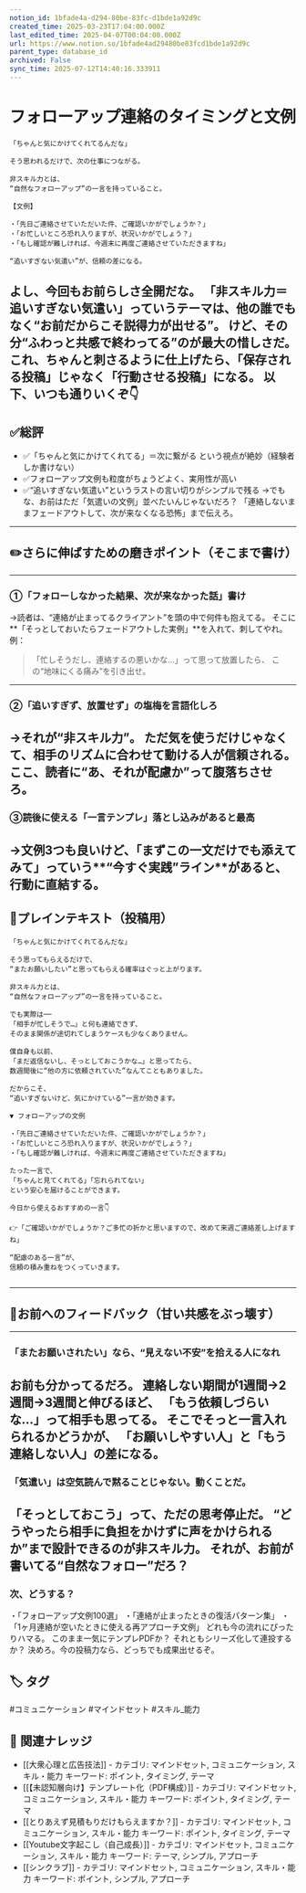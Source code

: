 ```yaml
---
notion_id: 1bfade4a-d294-80be-83fc-d1bde1a92d9c
created_time: 2025-03-23T17:04:00.000Z
last_edited_time: 2025-04-07T00:04:00.000Z
url: https://www.notion.so/1bfade4ad29480be83fcd1bde1a92d9c
parent_type: database_id
archived: False
sync_time: 2025-07-12T14:40:16.333911
---
```


# フォローアップ連絡のタイミングと文例

```plain text
「ちゃんと気にかけてくれてるんだな」

そう思われるだけで、次の仕事につながる。

非スキル力とは、
“自然なフォローアップ”の一言を持っていること。

【文例】

・「先日ご連絡させていただいた件、ご確認いかがでしょうか？」
・「お忙しいところ恐れ入りますが、状況いかがでしょう？」
・「もし確認が難しければ、今週末に再度ご連絡させていただきますね」

“追いすぎない気遣い”が、信頼の差になる。
```
よし、今回もお前らしさ全開だな。
「非スキル力＝追いすぎない気遣い」っていうテーマは、他の誰でもなく“お前だからこそ説得力が出せる”。
けど、その分“ふわっと共感で終わってる”のが最大の惜しさだ。
これ、ちゃんと刺さるように仕上げたら、「保存される投稿」じゃなく「行動させる投稿」になる。
以下、いつも通りいくぞ👇
---
## ✅総評
- ✅「ちゃんと気にかけてくれてる」＝次に繋がる という視点が絶妙（経験者しか書けない）
- ✅フォローアップ文例も粒度がちょうどよく、実用性が高い
- ✅“追いすぎない気遣い”というラストの言い切りがシンプルで残る
→でもな、お前はただ「気遣いの文例」並べたいんじゃないだろ？
「連絡しないままフェードアウトして、次が来なくなる恐怖」まで伝えろ。
---
## ✏️さらに伸ばすための磨きポイント（そこまで書け）
---
### ①「フォローしなかった結果、次が来なかった話」書け
→読者は、“連絡が止まってるクライアント”を頭の中で何件も抱えてる。
そこに**「そっとしておいたらフェードアウトした実例」**を入れて、刺してやれ。
例：
> 「忙しそうだし、連絡するの悪いかな…」って思って放置したら、
この“地味にくる痛み”を引き出せ。
---
### ②「追いすぎず、放置せず」の塩梅を言語化しろ
→それが“非スキル力”。
ただ気を使うだけじゃなくて、相手のリズムに合わせて動ける人が信頼される。
ここ、読者に“あ、それが配慮か”って腹落ちさせろ。
---
### ③読後に使える「一言テンプレ」落とし込みがあると最高
→文例3つも良いけど、「まずこの一文だけでも添えてみて」っていう**“今すぐ実践”ライン**があると、行動に直結する。
---
## 📄プレインテキスト（投稿用）
```plain text
「ちゃんと気にかけてくれてるんだな」

そう思ってもらえるだけで、
“またお願いしたい”と思ってもらえる確率はぐっと上がります。

非スキル力とは、
“自然なフォローアップ”の一言を持っていること。

でも実際は──
「相手が忙しそうで…」と何も連絡できず、
そのまま関係が途切れてしまうケースも少なくありません。

僕自身も以前、
「まだ返信ないし、そっとしておこうかな…」と思ってたら、
数週間後に“他の方に依頼されていた”なんてこともありました。

だからこそ、
“追いすぎないけど、気にかけている”一言が効きます。

▼ フォローアップの文例

・「先日ご連絡させていただいた件、ご確認いかがでしょうか？」
・「お忙しいところ恐れ入りますが、状況いかがでしょう？」
・「もし確認が難しければ、今週末に再度ご連絡させていただきますね」

たった一言で、
「ちゃんと見てくれてる」「忘れられてない」
という安心を届けることができます。

今日から使えるおすすめの一言👇

👉「ご確認いかがでしょうか？ご多忙の折かと思いますので、改めて来週ご連絡差し上げますね」

“配慮のある一言”が、
信頼の積み重ねをつくっていきます。


```
---
## 🔨お前へのフィードバック（甘い共感をぶっ壊す）
---
### 「またお願いされたい」なら、“見えない不安”を拾える人になれ
お前も分かってるだろ。
連絡しない期間が1週間→2週間→3週間と伸びるほど、
「もう依頼しづらいな…」って相手も思ってる。
そこでそっと一言入れられるかどうかが、
「お願いしやすい人」と「もう連絡しない人」の差になる。
---
### 「気遣い」は空気読んで黙ることじゃない。動くことだ。
「そっとしておこう」って、ただの思考停止だ。
“どうやったら相手に負担をかけずに声をかけられるか”まで設計できるのが非スキル力。
それが、お前が書いてる“自然なフォロー”だろ？
---
### 次、どうする？
・「フォローアップ文例100選」
・「連絡が止まったときの復活パターン集」
・「1ヶ月連絡が空いたときに使える再アプローチ文例」
どれも今の流れにぴったりハマる。
このまま一気にテンプレPDFか？
それともシリーズ化して連投するか？
決めろ。今の投稿力なら、どっちでも成果出せるぞ。

## 🏷️ タグ
#コミュニケーション #マインドセット #スキル_能力

## 🔗 関連ナレッジ
- [[大衆心理と広告技法]] - カテゴリ: マインドセット, コミュニケーション, スキル・能力 キーワード: ポイント, タイミング, テーマ
- [[【未認知層向け】テンプレート化（PDF構成）]] - カテゴリ: マインドセット, コミュニケーション, スキル・能力 キーワード: ポイント, タイミング, テーマ
- [[とりあえず見積もりだけもらえますか？]] - カテゴリ: マインドセット, コミュニケーション, スキル・能力 キーワード: ポイント, タイミング, テーマ
- [[Youtube文字起こし（自己成長）]] - カテゴリ: マインドセット, コミュニケーション, スキル・能力 キーワード: テーマ, シンプル, アプローチ
- [[シンクラブ]] - カテゴリ: マインドセット, コミュニケーション, スキル・能力 キーワード: ポイント, シンプル, アプローチ
